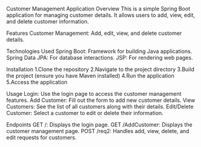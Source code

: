 Customer Management Application
Overview
This is a simple Spring Boot application for managing customer details. It allows users to add, view, edit, and delete customer information.

Features
Customer Management: Add, edit, view, and delete customer details.

Technologies Used
Spring Boot: Framework for building Java applications.
Spring Data JPA: For database interactions.
JSP: For rendering web pages.

Installation
1.Clone the repository
2.Navigate to the project directory
3.Build the project (ensure you have Maven installed)
4.Run the application
5.Access the application

Usage
Login: Use the login page to access the customer management features.
Add Customer: Fill out the form to add new customer details.
View Customers: See the list of all customers along with their details.
Edit/Delete Customer: Select a customer to edit or delete their information.

Endpoints
GET /: Displays the login page.
GET /AddCustomer: Displays the customer management page.
POST /req2: Handles add, view, delete, and edit requests for customers.
